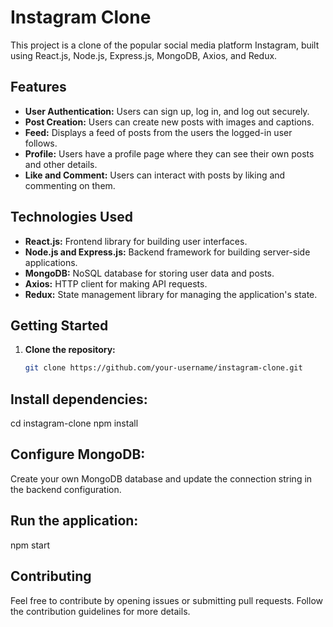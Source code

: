 # Instagram Clone

This project is a clone of the popular social media platform Instagram, built using React.js, Node.js, Express.js, MongoDB, Axios, and Redux.

## Features

- **User Authentication:** Users can sign up, log in, and log out securely.
- **Post Creation:** Users can create new posts with images and captions.
- **Feed:** Displays a feed of posts from the users the logged-in user follows.
- **Profile:** Users have a profile page where they can see their own posts and other details.
- **Like and Comment:** Users can interact with posts by liking and commenting on them.

## Technologies Used

- **React.js:** Frontend library for building user interfaces.
- **Node.js and Express.js:** Backend framework for building server-side applications.
- **MongoDB:** NoSQL database for storing user data and posts.
- **Axios:** HTTP client for making API requests.
- **Redux:** State management library for managing the application's state.

## Getting Started

1. **Clone the repository:**
   ```bash
   git clone https://github.com/your-username/instagram-clone.git

## Install dependencies:

cd instagram-clone
npm install

## Configure MongoDB:

Create your own  MongoDB database and update the connection string in the backend configuration.

## Run the application:

npm start

## Contributing
Feel free to contribute by opening issues or submitting pull requests. Follow the contribution guidelines for more details.
